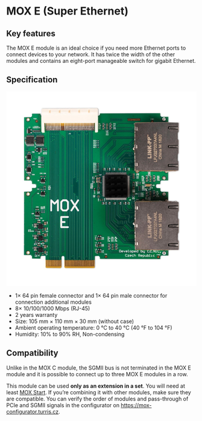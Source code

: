 # MOX E (Super Ethernet)

## Key features

The MOX E module is an ideal choice if you need more Ethernet ports to connect
devices to your network. It has twice the width of the other modules and
contains an eight-port manageable switch for gigabit Ethernet.

## Specification

![Picture of the board](e.jpg)

* 1× 64 pin female connector and 1× 64 pin male connector for connection additional modules
* 8× 10/100/1000 Mbps (RJ-45)
* 2 years warranty
* Size: 105 mm × 110 mm × 30 mm (without case)
* Ambient operating temperature: 0 °C to 40 °C (40 °F to 104 °F)
* Humidity: 10% to 90% RH, Non-condensing

## Compatibility

Unlike in the MOX C module, the SGMII bus is not terminated in the MOX E module
and it is possible to connect up to three MOX E modules in a row.

This module can be used **only as an extension in a set**. You will need at
least [MOX Start](../sets/start.md). If you’re combining it with other
modules, make sure they are compatible. You can verify the order of modules and
pass-through of PCIe and SGMII signals in the configurator on
<https://mox-configurator.turris.cz>.
